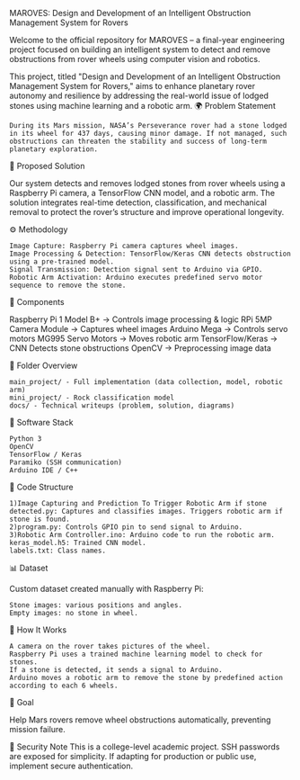 MAROVES: Design and Development of an Intelligent Obstruction Management System for Rovers

Welcome to the official repository for MAROVES – a final-year engineering project focused on building an intelligent system to detect and remove obstructions from rover wheels using computer vision and robotics.

This project, titled "Design and Development of an Intelligent Obstruction Management System for Rovers," aims to enhance planetary rover autonomy and resilience by addressing the real-world issue of lodged stones using machine learning and a robotic arm.
🌍 Problem Statement

    During its Mars mission, NASA’s Perseverance rover had a stone lodged in its wheel for 437 days, causing minor damage. If not managed, such obstructions can threaten the stability and success of long-term planetary exploration.

🧠 Proposed Solution

Our system detects and removes lodged stones from rover wheels using a Raspberry Pi camera, a TensorFlow CNN model, and a robotic arm. The solution integrates real-time detection, classification, and mechanical removal to protect the rover’s structure and improve operational longevity.

⚙️ Methodology

    Image Capture: Raspberry Pi camera captures wheel images.
    Image Processing & Detection: TensorFlow/Keras CNN detects obstruction using a pre-trained model.
    Signal Transmission: Detection signal sent to Arduino via GPIO.
    Robotic Arm Activation: Arduino executes predefined servo motor sequence to remove the stone.
    
🧪 Components

Raspberry Pi 1 Model B+ -> Controls image processing & logic
RPi 5MP Camera Module 	-> Captures wheel images
Arduino Mega            ->	Controls servo motors
MG995 Servo Motors 	    -> Moves robotic arm
TensorFlow/Keras        -> CNN 	Detects stone obstructions
OpenCV                	-> Preprocessing image data

📁 Folder Overview

    main_project/ - Full implementation (data collection, model, robotic arm)
    mini_project/ - Rock classification model
    docs/ - Technical writeups (problem, solution, diagrams)

🧰 Software Stack

    Python 3
    OpenCV
    TensorFlow / Keras
    Paramiko (SSH communication)
    Arduino IDE / C++

📂 Code Structure

    1)Image Capturing and Prediction To Trigger Robotic Arm if stone detected.py: Captures and classifies images. Triggers robotic arm if stone is found.
    2)program.py: Controls GPIO pin to send signal to Arduino.
    3)Robotic Arm Controller.ino: Arduino code to run the robotic arm.
    keras_model.h5: Trained CNN model.
    labels.txt: Class names.

📊 Dataset

Custom dataset created manually with Raspberry Pi:

    Stone images: various positions and angles.
    Empty images: no stone in wheel.

📸 How It Works

    A camera on the rover takes pictures of the wheel.
    Raspberry Pi uses a trained machine learning model to check for stones.
    If a stone is detected, it sends a signal to Arduino.
    Arduino moves a robotic arm to remove the stone by predefined action according to each 6 wheels.

🚀 Goal

Help Mars rovers remove wheel obstructions automatically, preventing mission failure.

🔐 Security Note
This is a college-level academic project. SSH passwords are exposed for simplicity. If adapting for production or public use, implement secure authentication.



